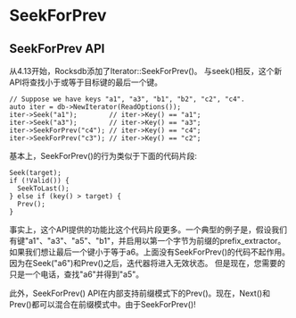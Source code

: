 # SeekForPrev

## SeekForPrev API

从4.13开始，Rocksdb添加了Iterator::SeekForPrev()。
与seek()相反，这个新API将查找小于或等于目标键的最后一个键。

    // Suppose we have keys "a1", "a3", "b1", "b2", "c2", "c4".
    auto iter = db->NewIterator(ReadOptions());
    iter->Seek("a1");        // iter->Key() == "a1";
    iter->Seek("a3");        // iter->Key() == "a3";
    iter->SeekForPrev("c4"); // iter->Key() == "c4";
    iter->SeekForPrev("c3"); // iter->Key() == "c2";
    
基本上，SeekForPrev()的行为类似于下面的代码片段:

    Seek(target); 
    if (!Valid()) {
      SeekToLast();
    } else if (key() > target) { 
      Prev(); 
    }

事实上，这个API提供的功能比这个代码片段更多。一个典型的例子是，假设我们有键"a1"、"a3"、"a5"、"b1"，并启用以第一个字节为前缀的prefix_extractor。
如果我们想让最后一个键小于等于a6。上面没有SeekForPrev()的代码不起作用。因为在Seek("a6")和Prev()之后，迭代器将进入无效状态。
但是现在，您需要的只是一个电话，查找"a6"并得到"a5"。

此外，SeekForPrev() API在内部支持前缀模式下的Prev()。现在，Next()和Prev()都可以混合在前缀模式中。由于SeekForPrev()!


